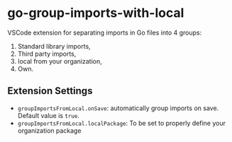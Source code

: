 # go-group-imports-with-local

VSCode extension for separating imports in Go files into 4 groups:
1. Standard library imports,
2. Third party imports,
3. local from your organization,
4. Own.

## Extension Settings

* `groupImportsFromLocal.onSave`: automatically group imports on save. Default value is `true`.
* `groupImportsFromLocal.localPackage`: To be set to properly define your organization package
